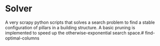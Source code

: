 # Solver

A very scrapy python scripts that solves a search problem to find a stable configuration of pillars in a building structure.
A basic pruning is implemented to speed up the otherwise-exponential search space.# find-optimal-columns
